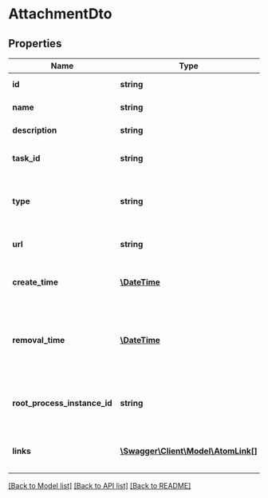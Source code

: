 # AttachmentDto

## Properties
Name | Type | Description | Notes
------------ | ------------- | ------------- | -------------
**id** | **string** | The id of the task attachment. | [optional] 
**name** | **string** | The name of the task attachment. | [optional] 
**description** | **string** | The description of the task attachment. | [optional] 
**task_id** | **string** | The id of the task to which the attachment belongs. | [optional] 
**type** | **string** | Indication of the type of content that this attachment refers to. Can be MIME type or any other indication. | [optional] 
**url** | **string** | The url to the remote content of the task attachment. | [optional] 
**create_time** | [**\DateTime**](\DateTime.md) | The time the variable was inserted. [Default format](https://docs.camunda.org/manual/7.21/reference/rest/overview/date-format/) &#x60;yyyy-MM-dd&#x27;T&#x27;HH:mm:ss.SSSZ&#x60;. | [optional] 
**removal_time** | [**\DateTime**](\DateTime.md) | The time after which the attachment should be removed by the History Cleanup job. [Default format](https://docs.camunda.org/manual/7.21/reference/rest/overview/date-format/) &#x60;yyyy-MM-dd&#x27;T&#x27;HH:mm:ss.SSSZ&#x60;. | [optional] 
**root_process_instance_id** | **string** | The process instance id of the root process instance that initiated the process containing the task. | [optional] 
**links** | [**\Swagger\Client\Model\AtomLink[]**](AtomLink.md) | The links associated to this resource, with &#x60;method&#x60;, &#x60;href&#x60; and &#x60;rel&#x60;. | [optional] 

[[Back to Model list]](../../README.md#documentation-for-models) [[Back to API list]](../../README.md#documentation-for-api-endpoints) [[Back to README]](../../README.md)

